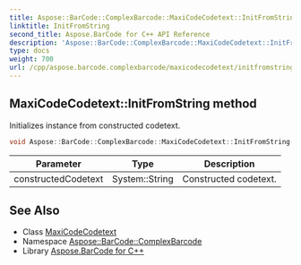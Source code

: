 ```yaml
---
title: Aspose::BarCode::ComplexBarcode::MaxiCodeCodetext::InitFromString method
linktitle: InitFromString
second_title: Aspose.BarCode for C++ API Reference
description: 'Aspose::BarCode::ComplexBarcode::MaxiCodeCodetext::InitFromString method. Initializes instance from constructed codetext in C++.'
type: docs
weight: 700
url: /cpp/aspose.barcode.complexbarcode/maxicodecodetext/initfromstring/
---
```

## MaxiCodeCodetext::InitFromString method


Initializes instance from constructed codetext.

```cpp
void Aspose::BarCode::ComplexBarcode::MaxiCodeCodetext::InitFromString(System::String constructedCodetext) override=0
```


| Parameter | Type | Description |
| --- | --- | --- |
| constructedCodetext | System::String | Constructed codetext. |

## See Also

* Class [MaxiCodeCodetext](../)
* Namespace [Aspose::BarCode::ComplexBarcode](../../)
* Library [Aspose.BarCode for C++](../../../)
